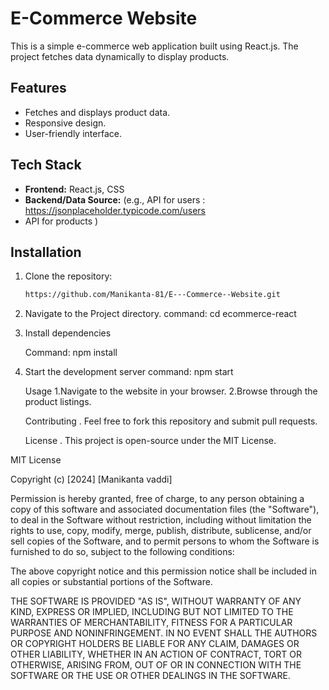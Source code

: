# E-Commerce Website

This is a simple e-commerce web application built using React.js. The project fetches data dynamically to display products.

## Features
- Fetches and displays product data.
- Responsive design.
- User-friendly interface.

## Tech Stack
- **Frontend:** React.js, CSS
- **Backend/Data Source:** (e.g., API for users : https://jsonplaceholder.typicode.com/users
- API for products  )

## Installation
1. Clone the repository:
   ```bash
   https://github.com/Manikanta-81/E---Commerce--Website.git

2. Navigate to the Project directory.
     command:  cd ecommerce-react
   
3. Install dependencies

    Command: npm install

4. Start the development server
   command: npm start

   Usage
   1.Navigate to the website in your browser.
   2.Browse through the product listings.
   
   Contributing
     . Feel free to fork this repository and submit pull requests.

   License
     . This project is open-source under the MIT License.

   
MIT License

Copyright (c) [2024] [Manikanta vaddi]

Permission is hereby granted, free of charge, to any person obtaining a copy
of this software and associated documentation files (the "Software"), to deal
in the Software without restriction, including without limitation the rights
to use, copy, modify, merge, publish, distribute, sublicense, and/or sell
copies of the Software, and to permit persons to whom the Software is
furnished to do so, subject to the following conditions:

The above copyright notice and this permission notice shall be included in all
copies or substantial portions of the Software.

THE SOFTWARE IS PROVIDED "AS IS", WITHOUT WARRANTY OF ANY KIND, EXPRESS OR
IMPLIED, INCLUDING BUT NOT LIMITED TO THE WARRANTIES OF MERCHANTABILITY,
FITNESS FOR A PARTICULAR PURPOSE AND NONINFRINGEMENT. IN NO EVENT SHALL THE
AUTHORS OR COPYRIGHT HOLDERS BE LIABLE FOR ANY CLAIM, DAMAGES OR OTHER
LIABILITY, WHETHER IN AN ACTION OF CONTRACT, TORT OR OTHERWISE, ARISING FROM,
OUT OF OR IN CONNECTION WITH THE SOFTWARE OR THE USE OR OTHER DEALINGS IN THE
SOFTWARE.



